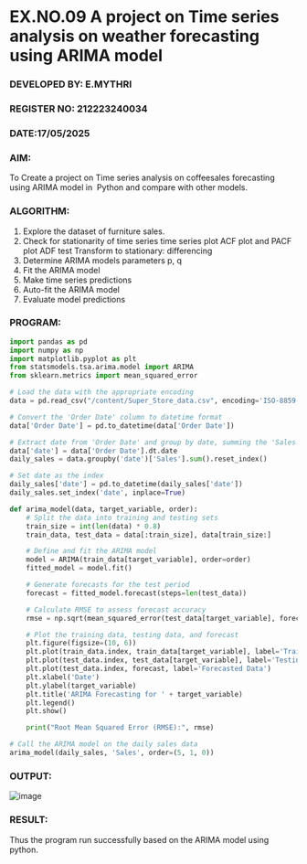 
# EX.NO.09    A project on Time series analysis on weather forecasting using ARIMA model 
### DEVELOPED BY: E.MYTHRI
###  REGISTER NO: 212223240034
###  DATE:17/05/2025
### AIM:
To Create a project on Time series analysis on coffeesales forecasting using ARIMA model in  Python and compare with other models.
### ALGORITHM:
1. Explore the dataset of furniture sales.
2. Check for stationarity of time series time series plot
   ACF plot and PACF plot
   ADF test
   Transform to stationary: differencing
3. Determine ARIMA models parameters p, q
4. Fit the ARIMA model
5. Make time series predictions
6. Auto-fit the ARIMA model
7. Evaluate model predictions
### PROGRAM:
``` python
import pandas as pd
import numpy as np
import matplotlib.pyplot as plt
from statsmodels.tsa.arima.model import ARIMA
from sklearn.metrics import mean_squared_error

# Load the data with the appropriate encoding
data = pd.read_csv("/content/Super_Store_data.csv", encoding='ISO-8859-1')

# Convert the 'Order Date' column to datetime format
data['Order Date'] = pd.to_datetime(data['Order Date'])

# Extract date from 'Order Date' and group by date, summing the 'Sales' column
data['date'] = data['Order Date'].dt.date
daily_sales = data.groupby('date')['Sales'].sum().reset_index()

# Set date as the index
daily_sales['date'] = pd.to_datetime(daily_sales['date'])
daily_sales.set_index('date', inplace=True)

def arima_model(data, target_variable, order):
    # Split the data into training and testing sets
    train_size = int(len(data) * 0.8)
    train_data, test_data = data[:train_size], data[train_size:]

    # Define and fit the ARIMA model
    model = ARIMA(train_data[target_variable], order=order)
    fitted_model = model.fit()

    # Generate forecasts for the test period
    forecast = fitted_model.forecast(steps=len(test_data))

    # Calculate RMSE to assess forecast accuracy
    rmse = np.sqrt(mean_squared_error(test_data[target_variable], forecast))

    # Plot the training data, testing data, and forecast
    plt.figure(figsize=(10, 6))
    plt.plot(train_data.index, train_data[target_variable], label='Training Data')
    plt.plot(test_data.index, test_data[target_variable], label='Testing Data')
    plt.plot(test_data.index, forecast, label='Forecasted Data')
    plt.xlabel('Date')
    plt.ylabel(target_variable)
    plt.title('ARIMA Forecasting for ' + target_variable)
    plt.legend()
    plt.show()

    print("Root Mean Squared Error (RMSE):", rmse)

# Call the ARIMA model on the daily sales data
arima_model(daily_sales, 'Sales', order=(5, 1, 0))

```
### OUTPUT:
![image](https://github.com/user-attachments/assets/663edec0-bf29-4819-a2e0-3c9af0a94985)



### RESULT:
Thus the program run successfully based on the ARIMA model using python.
